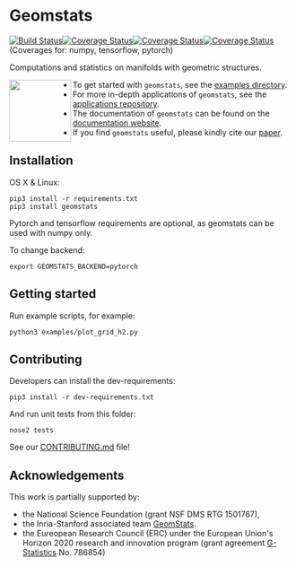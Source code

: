 # Geomstats
[![Build Status](https://travis-ci.org/geomstats/geomstats.svg?branch=master)](https://travis-ci.org/geomstats/geomstats)[![Coverage Status](https://codecov.io/gh/geomstats/geomstats/branch/master/graph/badge.svg?flag=numpy)](https://codecov.io/gh/geomstats/geomstats)[![Coverage Status](https://codecov.io/gh/geomstats/geomstats/branch/master/graph/badge.svg?flag=tensorflow)](https://codecov.io/gh/geomstats/geomstats)[![Coverage Status](https://codecov.io/gh/geomstats/geomstats/branch/master/graph/badge.svg?flag=pytorch)](https://codecov.io/gh/geomstats/geomstats) (Coverages for: numpy, tensorflow, pytorch)


Computations and statistics on manifolds with geometric structures.

<img align="left" src="https://raw.githubusercontent.com/ninamiolane/geomstats/master/examples/imgs/h2_grid.png" width=110 height=110>

- To get started with ```geomstats```, see the [examples directory](https://github.com/geomstats/geomstats/tree/master/examples).
- For more in-depth applications of ``geomstats``, see the [applications repository](https://github.com/geomstats/applications/).
- The documentation of ```geomstats``` can be found on the [documentation website](https://geomstats.github.io/).
- If you find ``geomstats`` useful, please kindly cite our [paper](https://arxiv.org/abs/1805.08308).


## Installation

OS X & Linux:

```
pip3 install -r requirements.txt
pip3 install geomstats
```

Pytorch and tensorflow requirements are optional, as geomstats can be used with numpy only.

To change backend:
```
export GEOMSTATS_BACKEND=pytorch
```

## Getting started

Run example scripts, for example:

```
python3 examples/plot_grid_h2.py
```

## Contributing

Developers can install the dev-requirements:

```
pip3 install -r dev-requirements.txt
```

And run unit tests from this folder:
```
nose2 tests
```

See our [CONTRIBUTING.md](CONTRIBUTING.md) file!

## Acknowledgements

This work is partially supported by:
- the National Science Foundation (grant NSF DMS RTG 1501767),
- the Inria-Stanford associated team [GeomStats](http://www-sop.inria.fr/asclepios/projects/GeomStats/).
- the Eureopean Research Council (ERC) under the European Union's Horizon 2020 research and innovation program (grant agreement [G-Statistics](https://team.inria.fr/epione/en/research/erc-g-statistics/) No. 786854)
